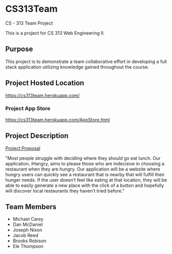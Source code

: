 # CS313Team
CS - 313 Team Project

This is a project for CS 313 Web Engineering II. 

## Purpose
This project is to demonstrate a team collaborative effort in developing a full stack application utilizing knowledge gained throughout the course.

## Project Hosted Location
<a href="https://cs313team.herokuapp.com/">https://cs313team.herokuapp.com/</a>

### Project App Store
<a href="https://cs313team.herokuapp.com/AppStore.html">https://cs313team.herokuapp.com/AppStore.html</a>

## Project Description
<a href="https://docs.google.com/document/d/12ICpw06PWAILqWMi6fGvil4nBqkiN91hkjCIs-aIs9Y/">Project Proposal</a>

"Most people struggle with deciding where they should go eat lunch. Our application, iHangry, aims to please those who are indecisive in choosing a restaurant when they are hungry. Our application will be a website where hungry users can quickly see a restaurant that is nearby that will fulfill their hunger needs. If the user doesn’t feel like eating at that location, they will be able to easily generate a new place with the click of a button and hopefully will discover local restaurants they haven’t tried before."

## Team Members
<ul>
<li>Michael Carey</li>
<li>Dan McDaniel</li>
<li>Joseph Nixon</li>
<li>Jacob Reed</li>
<li>Brooks Robison</li>
<li>Ele Thompson</li>
</ul>
